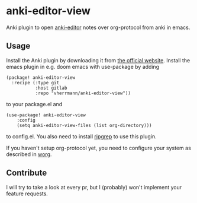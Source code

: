 # anki-editor-view

Anki plugin to open [anki-editor](https://github.com/louietan/anki-editor/) notes over org-protocol from anki in emacs.

## Usage

Install the Anki plugin by downloading it from [the official website](https://ankiweb.net/shared/info/1301464350). Install the emacs plugin in e.g. doom emacs with use-package by adding
``` emacs-lisp
(package! anki-editor-view
  :recipe (:type git
           :host gitlab
           :repo "vherrmann/anki-editor-view"))
```
to your package.el and
``` emacs-lisp
(use-package! anki-editor-view
    :config
    (setq anki-editor-view-files (list org-directory)))
```
to config.el. 
You also need to install [ripgrep](https://github.com/BurntSushi/ripgrep) to use this plugin.

If you haven't setup org-protocol yet, you need to configure your system as described in [worg](https://orgmode.org/worg/org-contrib/org-protocol.html).

## Contribute

I will try to take a look at every pr, but I (probably) won't implement your feature requests.
